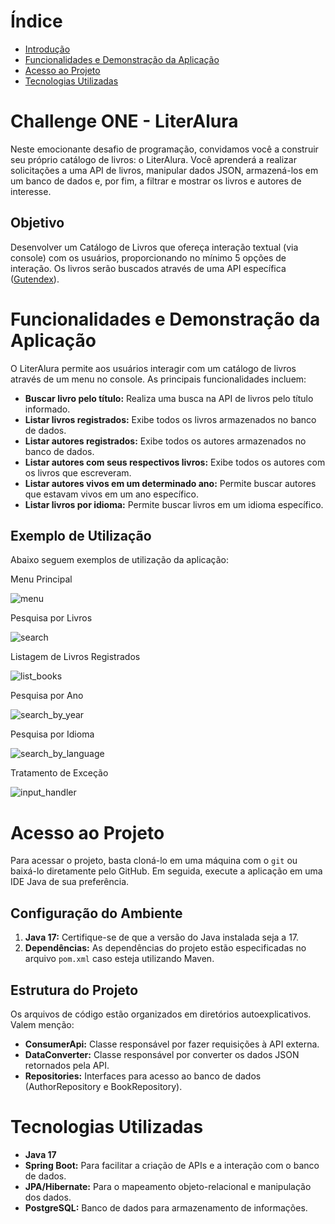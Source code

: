 # Índice

* [Introdução](#challenge-one---literalura)
* [Funcionalidades e Demonstração da Aplicação](#funcionalidades-e-demonstração-da-aplicação)
* [Acesso ao Projeto](#acesso-ao-projeto)
* [Tecnologias Utilizadas](#tecnologias-utilizadas)

# Challenge ONE - LiterAlura

Neste emocionante desafio de programação, convidamos você a construir seu próprio catálogo de livros: o LiterAlura. Você aprenderá a realizar solicitações a uma API de livros, manipular dados JSON, armazená-los em um banco de dados e, por fim, a filtrar e mostrar os livros e autores de interesse.

## Objetivo

Desenvolver um Catálogo de Livros que ofereça interação textual (via console) com os usuários, proporcionando no mínimo 5 opções de interação. Os livros serão buscados através de uma API específica ([Gutendex](https://gutendex.com/)).

# Funcionalidades e Demonstração da Aplicação

O LiterAlura permite aos usuários interagir com um catálogo de livros através de um menu no console. As principais funcionalidades incluem:

- **Buscar livro pelo título:** Realiza uma busca na API de livros pelo título informado.
- **Listar livros registrados:** Exibe todos os livros armazenados no banco de dados.
- **Listar autores registrados:** Exibe todos os autores armazenados no banco de dados.
- **Listar autores com seus respectivos livros:** Exibe todos os autores com os livros que escreveram.
- **Listar autores vivos em um determinado ano:** Permite buscar autores que estavam vivos em um ano específico.
- **Listar livros por idioma:** Permite buscar livros em um idioma específico.

## Exemplo de Utilização

Abaixo seguem exemplos de utilização da aplicação:

<p>Menu Principal</p>

![menu](https://github.com/josuemleite/literalura/assets/84863364/8f9e75bf-ebe2-44b5-b525-d30d8e235a7d)

<p>Pesquisa por Livros</p>

![search](https://github.com/josuemleite/literalura/assets/84863364/618e6bc8-09de-4598-9573-7ce0689adb8d)

<p>Listagem de Livros Registrados</p>

![list_books](https://github.com/josuemleite/literalura/assets/84863364/34823728-73f6-4ded-be90-434d2ff2da36)

<p>Pesquisa por Ano</p>

![search_by_year](https://github.com/josuemleite/literalura/assets/84863364/0fe537ce-3c61-438f-8500-3677bf43035b)

<p>Pesquisa por Idioma</p>

![search_by_language](https://github.com/josuemleite/literalura/assets/84863364/c9f62ff3-32d6-435e-b85f-9df072072b22)

<p>Tratamento de Exceção</p>

![input_handler](https://github.com/josuemleite/literalura/assets/84863364/6bdb1c82-8cdd-494a-903e-8d6ab03e8cb0)

# Acesso ao Projeto

Para acessar o projeto, basta cloná-lo em uma máquina com o `git` ou baixá-lo diretamente pelo GitHub. Em seguida, execute a aplicação em uma IDE Java de sua preferência.

## Configuração do Ambiente

1. **Java 17:** Certifique-se de que a versão do Java instalada seja a 17.
2. **Dependências:** As dependências do projeto estão especificadas no arquivo `pom.xml` caso esteja utilizando Maven.

## Estrutura do Projeto

Os arquivos de código estão organizados em diretórios autoexplicativos. Valem menção:

- **ConsumerApi:** Classe responsável por fazer requisições à API externa.
- **DataConverter:** Classe responsável por converter os dados JSON retornados pela API.
- **Repositories:** Interfaces para acesso ao banco de dados (AuthorRepository e BookRepository).

# Tecnologias Utilizadas

- **Java 17**
- **Spring Boot:** Para facilitar a criação de APIs e a interação com o banco de dados.
- **JPA/Hibernate:** Para o mapeamento objeto-relacional e manipulação dos dados.
- **PostgreSQL:** Banco de dados para armazenamento de informações.
